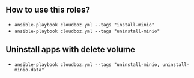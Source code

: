 ## How to use this roles?
- `ansible-playbook cloudboz.yml --tags "install-minio"`
- `ansible-playbook cloudboz.yml --tags "uninstall-minio"`

## Uninstall apps with delete volume
- `ansible-playbook cloudboz.yml --tags "uninstall-minio, uninstall-minio-data"`